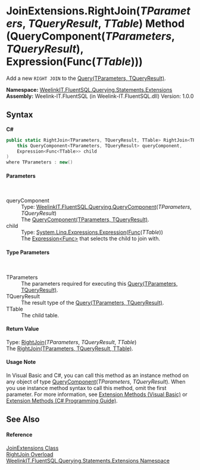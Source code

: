 # JoinExtensions.RightJoin(*TParameters*, *TQueryResult*, *TTable*) Method (QueryComponent(*TParameters*, *TQueryResult*), Expression(Func(*TTable*)))
 

Add a new `RIGHT JOIN` to the <a href="82639357-28f5-d7fe-833e-926791d1bac8">Query(TParameters, TQueryResult)</a>.

**Namespace:**&nbsp;<a href="177c9a6d-318f-ac8a-07a6-73d6eee6ff0b">WeelinkIT.FluentSQL.Querying.Statements.Extensions</a><br />**Assembly:**&nbsp;Weelink-IT.FluentSQL (in Weelink-IT.FluentSQL.dll) Version: 1.0.0

## Syntax

**C#**<br />
``` C#
public static RightJoin<TParameters, TQueryResult, TTable> RightJoin<TParameters, TQueryResult, TTable>(
	this QueryComponent<TParameters, TQueryResult> queryComponent,
	Expression<Func<TTable>> child
)
where TParameters : new()

```


#### Parameters
&nbsp;<dl><dt>queryComponent</dt><dd>Type: <a href="99a943bf-ed1c-c4ab-faea-abee3cf13828">WeelinkIT.FluentSQL.Querying.QueryComponent</a>(*TParameters*, *TQueryResult*)<br />The <a href="99a943bf-ed1c-c4ab-faea-abee3cf13828">QueryComponent(TParameters, TQueryResult)</a>.</dd><dt>child</dt><dd>Type: <a href="http://msdn2.microsoft.com/en-us/library/bb335710" target="_blank">System.Linq.Expressions.Expression</a>(<a href="http://msdn2.microsoft.com/en-us/library/bb534960" target="_blank">Func</a>(*TTable*))<br />The <a href="http://msdn2.microsoft.com/en-us/library/bb335710" target="_blank">Expression<Func<TTable>></a> that selects the child to join with.</dd></dl>

#### Type Parameters
&nbsp;<dl><dt>TParameters</dt><dd>The parameters required for executing this <a href="82639357-28f5-d7fe-833e-926791d1bac8">Query(TParameters, TQueryResult)</a>.</dd><dt>TQueryResult</dt><dd>The result type of the <a href="82639357-28f5-d7fe-833e-926791d1bac8">Query(TParameters, TQueryResult)</a>.</dd><dt>TTable</dt><dd>The child table.</dd></dl>

#### Return Value
Type: <a href="93cb0df5-60db-ad07-7cc2-0061e579e5c5">RightJoin</a>(*TParameters*, *TQueryResult*, *TTable*)<br />The <a href="93cb0df5-60db-ad07-7cc2-0061e579e5c5">RightJoin(TParameters, TQueryResult, TTable)</a>.

#### Usage Note
In Visual Basic and C#, you can call this method as an instance method on any object of type <a href="99a943bf-ed1c-c4ab-faea-abee3cf13828">QueryComponent</a>(*TParameters*, *TQueryResult*). When you use instance method syntax to call this method, omit the first parameter. For more information, see <a href="http://msdn.microsoft.com/en-us/library/bb384936.aspx">Extension Methods (Visual Basic)</a> or <a href="http://msdn.microsoft.com/en-us/library/bb383977.aspx">Extension Methods (C# Programming Guide)</a>.

## See Also


#### Reference
<a href="2286f3ed-b8ad-da20-48b1-394dd241949c">JoinExtensions Class</a><br /><a href="5a39ae11-971a-f65f-56ca-33d416c91ccc">RightJoin Overload</a><br /><a href="177c9a6d-318f-ac8a-07a6-73d6eee6ff0b">WeelinkIT.FluentSQL.Querying.Statements.Extensions Namespace</a><br />